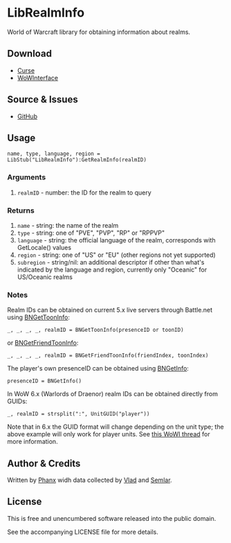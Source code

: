 ﻿# LibRealmInfo

World of Warcraft library for obtaining information about realms.


## Download

* [Curse](http://www.curse.com/addons/wow/librealminfo)
* [WoWInterface](http://www.wowinterface.com/downloads/info)


## Source & Issues

* [GitHub](https://github.com/phanx/wow-librealminfo)


## Usage

	name, type, language, region = LibStub("LibRealmInfo"):GetRealmInfo(realmID)

### Arguments

1. `realmID` - number: the ID for the realm to query

### Returns

1. `name` - string: the name of the realm
2. `type` - string: one of "PVE", "PVP", "RP" or "RPPVP"
3. `language` - string: the official language of the realm, corresponds with GetLocale() values
4. `region` - string: one of "US" or "EU" (other regions not yet supported)
5. `subregion` - string/nil: an additional descriptor if other than what's indicated by the language and region, currently only "Oceanic" for US/Oceanic realms

### Notes

Realm IDs can be obtained on current 5.x live servers through Battle.net using [BNGetToonInfo](http://wowpedia.org/API_BNGetToonInfo):

	_, _, _, _, realmID = BNGetToonInfo(presenceID or toonID)

or [BNGetFriendToonInfo](http://wowpedia.org/API_BNGetToonInfo):

	_, _, _, _, realmID = BNGetFriendToonInfo(friendIndex, toonIndex)

The player's own presenceID can be obtained using [BNGetInfo](http://wowpedia.org/API_BNGetInfo):

	presenceID = BNGetInfo()

In WoW 6.x (Warlords of Draenor) realm IDs can be obtained directly from GUIDs:

	_, realmID = strsplit(":", UnitGUID("player"))

Note that in 6.x the GUID format will change depending on the unit type; the above example will only work for player units. See [this WoWI thread](http://www.wowinterface.com/forums/showthread.php?t=49503) for more information.


## Author & Credits

Written by [Phanx](mailto:addons@phanx.net) widh data collected by
[Vlad](http://www.wowinterface.com/forums/showthread.php?p=294425#post294425)
and [Semlar](http://www.wowinterface.com/forums/showthread.php?p=294432#post294432).


## License

This is free and unencumbered software released into the public domain.

See the accompanying LICENSE file for more details.